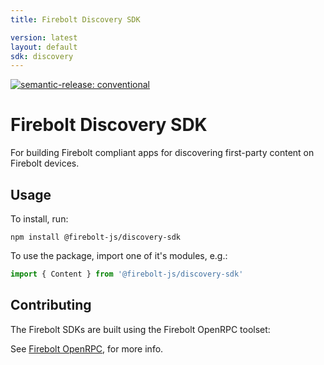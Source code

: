 ```yaml
---
title: Firebolt Discovery SDK

version: latest
layout: default
sdk: discovery
---
```


[![semantic-release: conventional](https://img.shields.io/badge/semantic--release-conventional-e10079?logo=semantic-release)](https://github.com/semantic-release/semantic-release)

# Firebolt Discovery SDK
For building Firebolt compliant apps for discovering first-party content on Firebolt devices.

## Usage
To install, run:

```
npm install @firebolt-js/discovery-sdk
```

To use the package, import one of it's modules, e.g.:

```js
import { Content } from '@firebolt-js/discovery-sdk'
```

## Contributing
The Firebolt SDKs are built using the Firebolt OpenRPC toolset:

See [Firebolt OpenRPC](https://www.github.com/rdkcentral/firebolt-openrpc/), for more info. 
